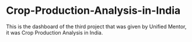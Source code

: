 # Crop-Production-Analysis-in-India
This is the dashboard of the third project that was given by Unified Mentor,  it was Crop Production Analysis in India.
